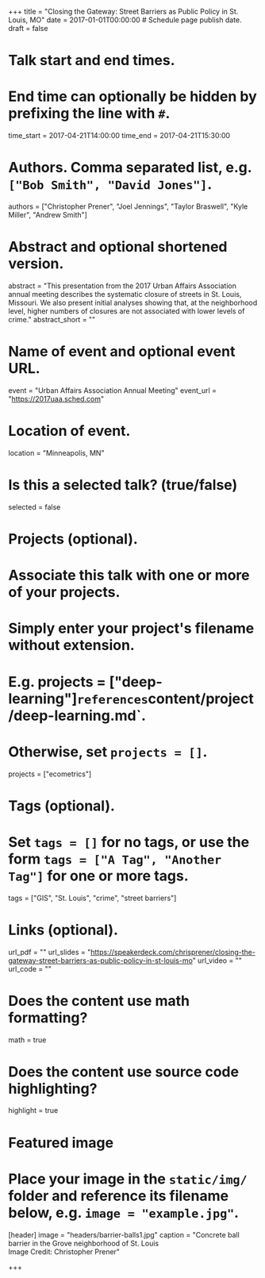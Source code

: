 +++
title = "Closing the Gateway: Street Barriers as Public Policy in St. Louis, MO"
date = 2017-01-01T00:00:00  # Schedule page publish date.
draft = false

# Talk start and end times.
#   End time can optionally be hidden by prefixing the line with `#`.
time_start = 2017-04-21T14:00:00
time_end = 2017-04-21T15:30:00

# Authors. Comma separated list, e.g. `["Bob Smith", "David Jones"]`.
authors = ["Christopher Prener", "Joel Jennings", "Taylor Braswell", "Kyle Miller", "Andrew Smith"]

# Abstract and optional shortened version.
abstract = "This presentation from the 2017 Urban Affairs Association annual meeting describes the systematic closure of streets in St. Louis, Missouri. We also present initial analyses showing that, at the neighborhood level, higher numbers of closures are not associated with lower levels of crime."
abstract_short = ""

# Name of event and optional event URL.
event = "Urban Affairs Association Annual Meeting"
event_url = "https://2017uaa.sched.com"

# Location of event.
location = "Minneapolis, MN"

# Is this a selected talk? (true/false)
selected = false

# Projects (optional).
#   Associate this talk with one or more of your projects.
#   Simply enter your project's filename without extension.
#   E.g. projects = ["deep-learning"]` references `content/project/deep-learning.md`.
#   Otherwise, set `projects = []`.
projects = ["ecometrics"]

# Tags (optional).
#   Set `tags = []` for no tags, or use the form `tags = ["A Tag", "Another Tag"]` for one or more tags.
tags = ["GIS", "St. Louis", "crime", "street barriers"]

# Links (optional).
url_pdf = ""
url_slides = "https://speakerdeck.com/chrisprener/closing-the-gateway-street-barriers-as-public-policy-in-st-louis-mo"
url_video = ""
url_code = ""

# Does the content use math formatting?
math = true

# Does the content use source code highlighting?
highlight = true

# Featured image
# Place your image in the `static/img/` folder and reference its filename below, e.g. `image = "example.jpg"`.
[header]
image = "headers/barrier-balls1.jpg"
caption = "Concrete ball barrier in the Grove neighborhood of St. Louis <br> Image Credit: Christopher Prener"

+++

<script async class="speakerdeck-embed" data-id="721ecc99f175439ba72e9fac0034fa59" data-ratio="1.33333333333333" src="//speakerdeck.com/assets/embed.js"></script>